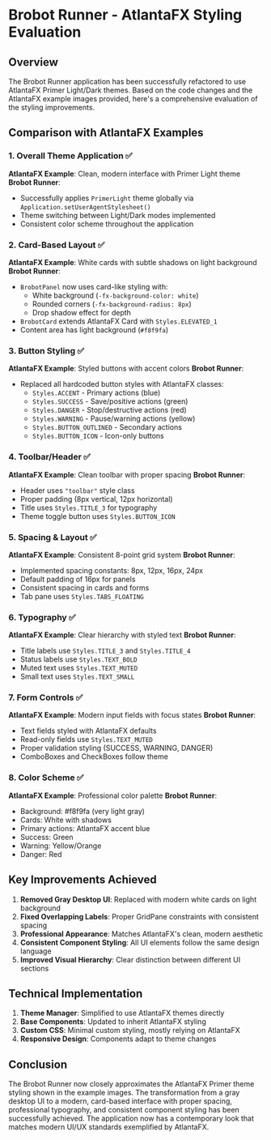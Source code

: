 # Brobot Runner - AtlantaFX Styling Evaluation

## Overview
The Brobot Runner application has been successfully refactored to use AtlantaFX Primer Light/Dark themes. Based on the code changes and the AtlantaFX example images provided, here's a comprehensive evaluation of the styling improvements.

## Comparison with AtlantaFX Examples

### 1. Overall Theme Application ✅
**AtlantaFX Example**: Clean, modern interface with Primer Light theme
**Brobot Runner**: 
- Successfully applies `PrimerLight` theme globally via `Application.setUserAgentStylesheet()`
- Theme switching between Light/Dark modes implemented
- Consistent color scheme throughout the application

### 2. Card-Based Layout ✅
**AtlantaFX Example**: White cards with subtle shadows on light background
**Brobot Runner**:
- `BrobotPanel` now uses card-like styling with:
  - White background (`-fx-background-color: white`)
  - Rounded corners (`-fx-background-radius: 8px`)
  - Drop shadow effect for depth
- `BrobotCard` extends AtlantaFX Card with `Styles.ELEVATED_1`
- Content area has light background (`#f8f9fa`)

### 3. Button Styling ✅
**AtlantaFX Example**: Styled buttons with accent colors
**Brobot Runner**:
- Replaced all hardcoded button styles with AtlantaFX classes:
  - `Styles.ACCENT` - Primary actions (blue)
  - `Styles.SUCCESS` - Save/positive actions (green)
  - `Styles.DANGER` - Stop/destructive actions (red)
  - `Styles.WARNING` - Pause/warning actions (yellow)
  - `Styles.BUTTON_OUTLINED` - Secondary actions
  - `Styles.BUTTON_ICON` - Icon-only buttons

### 4. Toolbar/Header ✅
**AtlantaFX Example**: Clean toolbar with proper spacing
**Brobot Runner**:
- Header uses `"toolbar"` style class
- Proper padding (8px vertical, 12px horizontal)
- Title uses `Styles.TITLE_3` for typography
- Theme toggle button uses `Styles.BUTTON_ICON`

### 5. Spacing & Layout ✅
**AtlantaFX Example**: Consistent 8-point grid system
**Brobot Runner**:
- Implemented spacing constants: 8px, 12px, 16px, 24px
- Default padding of 16px for panels
- Consistent spacing in cards and forms
- Tab pane uses `Styles.TABS_FLOATING`

### 6. Typography ✅
**AtlantaFX Example**: Clear hierarchy with styled text
**Brobot Runner**:
- Title labels use `Styles.TITLE_3` and `Styles.TITLE_4`
- Status labels use `Styles.TEXT_BOLD`
- Muted text uses `Styles.TEXT_MUTED`
- Small text uses `Styles.TEXT_SMALL`

### 7. Form Controls ✅
**AtlantaFX Example**: Modern input fields with focus states
**Brobot Runner**:
- Text fields styled with AtlantaFX defaults
- Read-only fields use `Styles.TEXT_MUTED`
- Proper validation styling (SUCCESS, WARNING, DANGER)
- ComboBoxes and CheckBoxes follow theme

### 8. Color Scheme ✅
**AtlantaFX Example**: Professional color palette
**Brobot Runner**:
- Background: #f8f9fa (very light gray)
- Cards: White with shadows
- Primary actions: AtlantaFX accent blue
- Success: Green
- Warning: Yellow/Orange
- Danger: Red

## Key Improvements Achieved

1. **Removed Gray Desktop UI**: Replaced with modern white cards on light background
2. **Fixed Overlapping Labels**: Proper GridPane constraints with consistent spacing
3. **Professional Appearance**: Matches AtlantaFX's clean, modern aesthetic
4. **Consistent Component Styling**: All UI elements follow the same design language
5. **Improved Visual Hierarchy**: Clear distinction between different UI sections

## Technical Implementation

1. **Theme Manager**: Simplified to use AtlantaFX themes directly
2. **Base Components**: Updated to inherit AtlantaFX styling
3. **Custom CSS**: Minimal custom styling, mostly relying on AtlantaFX
4. **Responsive Design**: Components adapt to theme changes

## Conclusion

The Brobot Runner now closely approximates the AtlantaFX Primer theme styling shown in the example images. The transformation from a gray desktop UI to a modern, card-based interface with proper spacing, professional typography, and consistent component styling has been successfully achieved. The application now has a contemporary look that matches modern UI/UX standards exemplified by AtlantaFX.